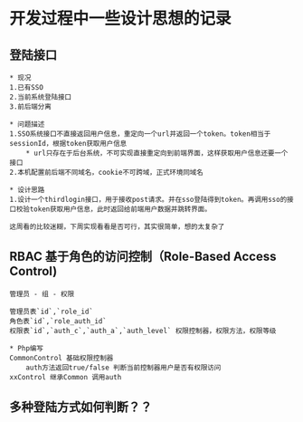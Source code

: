 # 开发过程中一些设计思想的记录

## 登陆接口
	* 现况
	1.已有SSO
	2.当前系统登陆接口
	3.前后端分离

	* 问题描述
	1.SSO系统接口不直接返回用户信息，重定向一个url并返回一个token。token相当于sessionId，根据token获取用户信息
		* url只存在于后台系统，不可实现直接重定向到前端界面，这样获取用户信息还要一个接口
	2.本机配置前后端不同域名，cookie不可跨域，正式环境同域名
	
	* 设计思路
	1.设计一个thirdlogin接口，用于接收post请求。并在sso登陆得到token。再调用sso的接口校验token获取用户信息，此时返回给前端用户数据并跳转界面。
	
	这周看的比较迷糊，下周实现看看是否可行，其实很简单，想的太复杂了


## RBAC 基于角色的访问控制（Role-Based Access Control)

	管理员 - 组 - 权限 
	
	管理员表`id`,`role_id`
	角色表`id`,`role_auth_id`
	权限表`id`,`auth_c`,`auth_a`,`auth_level` 权限控制器，权限方法，权限等级

	* Php编写
	CommonControl 基础权限控制器
		auth方法返回true/false 判断当前控制器用户是否有权限访问
	xxControl 继承Common 调用auth
	
## 多种登陆方式如何判断？？

